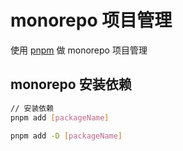 # monorepo 项目管理

使用 [pnpm](https://pnpm.io) 做 monorepo 项目管理

## monorepo 安装依赖

```bash
// 安装依赖
pnpm add [packageName]

pnpm add -D [packageName]
```
